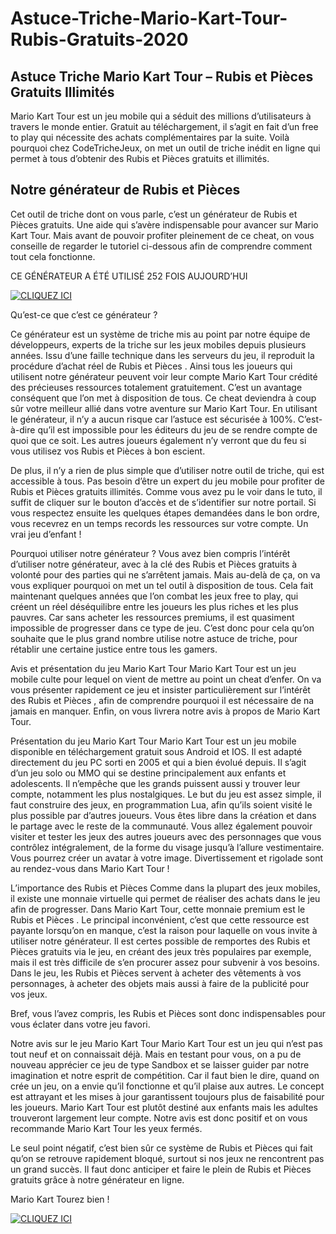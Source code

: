 # Astuce-Triche-Mario-Kart-Tour-Rubis-Gratuits-2020
## Astuce Triche Mario Kart Tour – Rubis et Pièces Gratuits Illimités

Mario Kart Tour est un jeu mobile qui a séduit des millions d’utilisateurs à travers le monde entier. Gratuit au téléchargement, il s’agit en fait d’un free to play qui nécessite des achats complémentaires par la suite. Voilà pourquoi chez CodeTricheJeux, on met un outil de triche inédit en ligne qui permet à tous d’obtenir des Rubis et Pièces  gratuits et illimités.


## Notre générateur de Rubis et Pièces 

Cet outil de triche dont on vous parle, c’est un générateur de Rubis et Pièces  gratuits. Une aide qui s’avère indispensable pour avancer sur Mario Kart Tour. Mais avant de pouvoir profiter pleinement de ce cheat, on vous conseille de regarder le tutoriel ci-dessous afin de comprendre comment tout cela fonctionne.

CE GÉNÉRATEUR A ÉTÉ UTILISÉ 252 FOIS AUJOURD’HUI


[![CLIQUEZ ICI](https://i.imgur.com/1Km5diM.jpg)](https://todayinfos.us/mariokartfr/?github)

Qu’est-ce que c’est ce générateur ?

Ce générateur est un système de triche mis au point par notre équipe de développeurs, experts de la triche sur les jeux mobiles depuis plusieurs années. Issu d’une faille technique dans les serveurs du jeu, il reproduit la procédure d’achat réel de Rubis et Pièces . Ainsi tous les joueurs qui utilisent notre générateur peuvent voir leur compte Mario Kart Tour crédité des précieuses ressources totalement gratuitement. C’est un avantage conséquent que l’on met à disposition de tous. Ce cheat deviendra à coup sûr votre meilleur allié dans votre aventure sur Mario Kart Tour.
En utilisant le générateur, il n’y a aucun risque car l’astuce est sécurisée à 100%. C’est-à-dire qu’il est impossible pour les éditeurs du jeu de se rendre compte de quoi que ce soit. Les autres joueurs également n’y verront que du feu si vous utilisez vos Rubis et Pièces  à bon escient.

De plus, il n’y a rien de plus simple que d’utiliser notre outil de triche, qui est accessible à tous. Pas besoin d’être un expert du jeu mobile pour profiter de Rubis et Pièces  gratuits illimités.  Comme vous avez pu le voir dans le tuto, il suffit de cliquer sur le bouton d’accès et de s’identifier sur notre portail. Si vous respectez ensuite les quelques étapes demandées dans le bon ordre, vous recevrez en un temps records les ressources sur votre compte. Un vrai jeu d’enfant !

Pourquoi utiliser notre générateur ?
Vous avez bien compris l’intérêt d’utiliser notre générateur, avec à la clé des Rubis et Pièces  gratuits à volonté pour des parties qui ne s’arrêtent jamais. Mais au-delà de ça, on va vous expliquer pourquoi on met un tel outil à disposition de tous. Cela fait maintenant quelques années que l’on combat les jeux free to play, qui créent un réel déséquilibre entre les joueurs les plus riches et les plus pauvres. Car sans acheter les ressources premiums, il est quasiment impossible de progresser dans ce type de jeu. C’est donc pour cela qu’on souhaite que le plus grand nombre utilise notre astuce de triche, pour rétablir une certaine justice entre tous les gamers.

Avis et présentation du jeu Mario Kart Tour
Mario Kart Tour est un jeu mobile culte pour lequel on vient de mettre au point un cheat d’enfer. On va vous présenter rapidement ce jeu et insister particulièrement sur l’intérêt des Rubis et Pièces , afin de comprendre pourquoi il est nécessaire de na jamais en manquer. Enfin, on vous livrera notre avis à propos de Mario Kart Tour.

Présentation du jeu Mario Kart Tour
Mario Kart Tour est un jeu mobile disponible en téléchargement gratuit sous Android et IOS. Il est adapté directement du jeu PC sorti en 2005 et qui a bien évolué depuis. Il s’agit d’un jeu solo ou MMO qui se destine principalement aux enfants et adolescents. Il n’empêche que les grands puissent aussi y trouver leur compte, notamment les plus nostalgiques. Le but du jeu est assez simple, il faut construire des jeux, en programmation Lua, afin qu’ils soient visité le plus possible par d’autres joueurs. Vous êtes libre dans la création et dans le partage avec le reste de la communauté.
Vous allez également pouvoir visiter et tester les jeux des autres joueurs avec des personnages que vous contrôlez intégralement, de la forme du visage jusqu’à l’allure vestimentaire. Vous pourrez créer un avatar à votre image.
Divertissement et rigolade sont au rendez-vous dans Mario Kart Tour !

L’importance des Rubis et Pièces 
Comme dans la plupart des jeux mobiles, il existe une monnaie virtuelle qui permet de réaliser des achats dans le jeu afin de progresser. Dans Mario Kart Tour, cette monnaie premium est le Rubis et Pièces . Le principal inconvénient, c’est que cette ressource est payante lorsqu’on en manque, c’est la raison pour laquelle on vous invite à utiliser notre générateur. Il est certes possible de remportes des Rubis et Pièces  gratuits via le jeu, en créant des jeux très populaires par exemple, mais il est très difficile de s’en procurer assez pour subvenir à vos besoins. Dans le jeu, les Rubis et Pièces  servent à acheter des vêtements à vos personnages, à acheter des objets mais aussi à faire de la publicité pour vos jeux.

Bref, vous l’avez compris, les Rubis et Pièces  sont donc indispensables pour vous éclater dans votre jeu favori.

Notre avis sur le jeu Mario Kart Tour
Mario Kart Tour est un jeu qui n’est pas tout neuf et on connaissait déjà. Mais en testant pour vous, on a pu de nouveau apprécier ce jeu de type Sandbox et se laisser guider par notre imagination et notre esprit de compétition. Car il faut bien le dire, quand on crée un jeu, on a envie qu’il fonctionne et qu’il plaise aux autres. Le concept est attrayant et les mises à jour garantissent toujours plus de faisabilité pour les joueurs. Mario Kart Tour est plutôt destiné aux enfants mais les adultes trouveront largement leur compte.
Notre avis est donc positif et on vous recommande Mario Kart Tour les yeux fermés.

Le seul point négatif, c’est bien sûr ce système de Rubis et Pièces  qui fait qu’on se retrouve rapidement bloqué, surtout si nos jeux ne rencontrent pas un grand succès. Il faut donc anticiper et faire le plein de Rubis et Pièces  gratuits grâce à notre générateur en ligne.

Mario Kart Tourez bien !

[![CLIQUEZ ICI](https://i.imgur.com/1Km5diM.jpg)](https://todayinfos.us/mariokartfr/?github)
